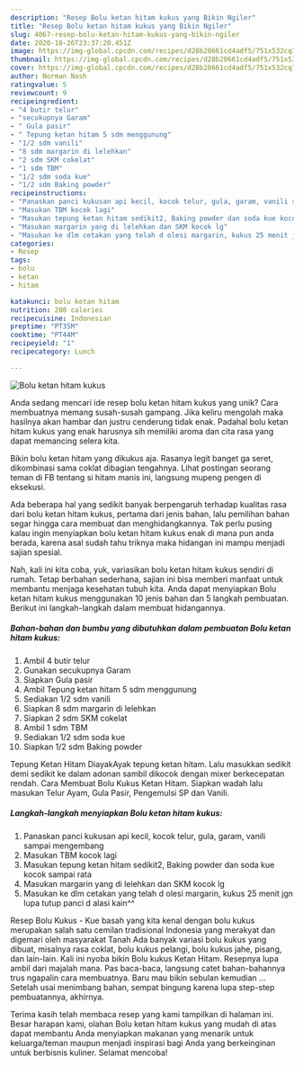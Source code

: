 ```yaml
---
description: "Resep Bolu ketan hitam kukus yang Bikin Ngiler"
title: "Resep Bolu ketan hitam kukus yang Bikin Ngiler"
slug: 4067-resep-bolu-ketan-hitam-kukus-yang-bikin-ngiler
date: 2020-10-26T23:37:20.451Z
image: https://img-global.cpcdn.com/recipes/d28b28661cd4adf5/751x532cq70/bolu-ketan-hitam-kukus-foto-resep-utama.jpg
thumbnail: https://img-global.cpcdn.com/recipes/d28b28661cd4adf5/751x532cq70/bolu-ketan-hitam-kukus-foto-resep-utama.jpg
cover: https://img-global.cpcdn.com/recipes/d28b28661cd4adf5/751x532cq70/bolu-ketan-hitam-kukus-foto-resep-utama.jpg
author: Norman Nash
ratingvalue: 5
reviewcount: 9
recipeingredient:
- "4 butir telur"
- "secukupnya Garam"
- " Gula pasir"
- " Tepung ketan hitam 5 sdm menggunung"
- "1/2 sdm vanili"
- "8 sdm margarin di lelehkan"
- "2 sdm SKM cokelat"
- "1 sdm TBM"
- "1/2 sdm soda kue"
- "1/2 sdm Baking powder"
recipeinstructions:
- "Panaskan panci kukusan api kecil, kocok telur, gula, garam, vanili sampai mengembang"
- "Masukan TBM kocok lagi"
- "Masukan tepung ketan hitam sedikit2, Baking powder dan soda kue kocok sampai rata"
- "Masukan margarin yang di lelehkan dan SKM kocok lg"
- "Masukan ke dlm cetakan yang telah d olesi margarin, kukus 25 menit jgn lupa tutup panci d alasi kain^^"
categories:
- Resep
tags:
- bolu
- ketan
- hitam

katakunci: bolu ketan hitam 
nutrition: 208 calories
recipecuisine: Indonesian
preptime: "PT35M"
cooktime: "PT44M"
recipeyield: "1"
recipecategory: Lunch

---
```



![Bolu ketan hitam kukus](https://img-global.cpcdn.com/recipes/d28b28661cd4adf5/751x532cq70/bolu-ketan-hitam-kukus-foto-resep-utama.jpg)

Anda sedang mencari ide resep bolu ketan hitam kukus yang unik? Cara membuatnya memang susah-susah gampang. Jika keliru mengolah maka hasilnya akan hambar dan justru cenderung tidak enak. Padahal bolu ketan hitam kukus yang enak harusnya sih memiliki aroma dan cita rasa yang dapat memancing selera kita.

Bikin bolu ketan hitam yang dikukus aja. Rasanya legit banget ga seret, dikombinasi sama coklat dibagian tengahnya. Lihat postingan seorang teman di FB tentang si hitam manis ini, langsung mupeng pengen di eksekusi.

Ada beberapa hal yang sedikit banyak berpengaruh terhadap kualitas rasa dari bolu ketan hitam kukus, pertama dari jenis bahan, lalu pemilihan bahan segar hingga cara membuat dan menghidangkannya. Tak perlu pusing kalau ingin menyiapkan bolu ketan hitam kukus enak di mana pun anda berada, karena asal sudah tahu triknya maka hidangan ini mampu menjadi sajian spesial.


Nah, kali ini kita coba, yuk, variasikan bolu ketan hitam kukus sendiri di rumah. Tetap berbahan sederhana, sajian ini bisa memberi manfaat untuk membantu menjaga kesehatan tubuh kita. Anda dapat menyiapkan Bolu ketan hitam kukus menggunakan 10 jenis bahan dan 5 langkah pembuatan. Berikut ini langkah-langkah dalam membuat hidangannya.

<!--inarticleads1-->

##### Bahan-bahan dan bumbu yang dibutuhkan dalam pembuatan Bolu ketan hitam kukus:

1. Ambil 4 butir telur
1. Gunakan secukupnya Garam
1. Siapkan  Gula pasir
1. Ambil  Tepung ketan hitam 5 sdm menggunung
1. Sediakan 1/2 sdm vanili
1. Siapkan 8 sdm margarin di lelehkan
1. Siapkan 2 sdm SKM cokelat
1. Ambil 1 sdm TBM
1. Sediakan 1/2 sdm soda kue
1. Siapkan 1/2 sdm Baking powder


Tepung Ketan Hitam DiayakAyak tepung ketan hitam. Lalu masukkan sedikit demi sedikit ke dalam adonan sambil dikocok dengan mixer berkecepatan rendah. Cara Membuat Bolu Kukus Ketan Hitam. Siapkan wadah lalu masukan Telur Ayam, Gula Pasir, Pengemulsi SP dan Vanili. 

<!--inarticleads2-->

##### Langkah-langkah menyiapkan Bolu ketan hitam kukus:

1. Panaskan panci kukusan api kecil, kocok telur, gula, garam, vanili sampai mengembang
1. Masukan TBM kocok lagi
1. Masukan tepung ketan hitam sedikit2, Baking powder dan soda kue kocok sampai rata
1. Masukan margarin yang di lelehkan dan SKM kocok lg
1. Masukan ke dlm cetakan yang telah d olesi margarin, kukus 25 menit jgn lupa tutup panci d alasi kain^^


Resep Bolu Kukus - Kue basah yang kita kenal dengan bolu kukus merupakan salah satu cemilan tradisional Indonesia yang merakyat dan digemari oleh masyarakat Tanah Ada banyak variasi bolu kukus yang dibuat, misalnya rasa coklat, bolu kukus pelangi, bolu kukus jahe, pisang, dan lain-lain. Kali ini nyoba bikin Bolu kukus Ketan Hitam. Resepnya lupa ambil dari majalah mana. Pas baca-baca, langsung catet bahan-bahannya trus ngapalin cara membuatnya. Baru mau bikin sebulan kemudian … Setelah usai menimbang bahan, sempat bingung karena lupa step-step pembuatannya, akhirnya. 

Terima kasih telah membaca resep yang kami tampilkan di halaman ini. Besar harapan kami, olahan Bolu ketan hitam kukus yang mudah di atas dapat membantu Anda menyiapkan makanan yang menarik untuk keluarga/teman maupun menjadi inspirasi bagi Anda yang berkeinginan untuk berbisnis kuliner. Selamat mencoba!
